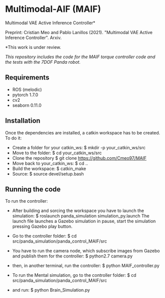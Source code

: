 # Multimodal-AIF (MAIF)
Multimodal VAE Active Inference Controller* 

Preprint: Cristian Meo and Pablo Lanillos (2021). "Multimodal VAE Active Inference Controller". Arxiv. 

*This work is under review. 

*This repository includes the code for the MAIF torque controller code and the tests with the 7DOF Panda robot.*

## Requirements
- ROS (melodic)
- pytorch 1.7.0
- cv2
- seaborn 0.11.0

## Installation
Once the dependencies are installed, a catkin workspace has to be created. To do it:

- Create a folder for your catkin_ws: $ mkdir -p your_catkin_ws/src
- Move to the folder: $ cd your_catkin_ws/src
- Clone the repository $ git clone https://github.com/Cmeo97/MAIF 
- Move back to your_catkin_ws: $ cd ..
- Build the workspace: $ catkin_make
- Source: $ source devel/setup.bash

## Running the code
To run the controller:

- After building and sorcing the workspace you have to launch the simulation: $ roslaunch panda_simulation simulation_py.launch
The launch file launches a Gazebo simulation in pause, start the simulation pressing Gazebo play button. 
- Go to the controller folder: $ cd src/panda_simulation/panda_control_MAIF/src
- You have to run the camera node, which subscribe images from Gazebo and publish them for the controller: $ python2.7 camera.py
- then, in another terminal, run the controller: $ python MAIF_controller.py

- To run the Mental simulation, go to the controller folder: $ cd src/panda_simulation/panda_control_MAIF/src 
- and run: $ python Brain_Simulation.py



